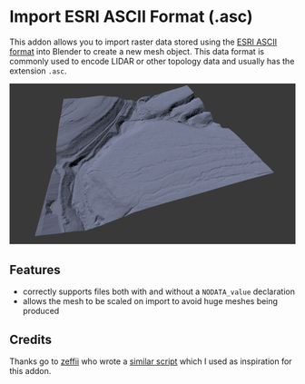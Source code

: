 # Import ESRI ASCII Format (.asc)

This addon allows you to import raster data stored using the
[ESRI ASCII format](http://resources.esri.com/help/9.3/arcgisdesktop/com/gp_toolref/spatial_analyst_tools/esri_ascii_raster_format.htm)
into Blender to create a new mesh object. This data format is commonly used to
encode LIDAR or other topology data and usually has the extension `.asc`.

![example](./examples/SK1199_DTM_2M.png)

## Features
- correctly supports files both with and without a `NODATA_value` declaration
- allows the mesh to be scaled on import to avoid huge meshes being produced

## Credits

Thanks go to [zeffii](https://github.com/zeffii) who wrote a [similar script](https://gist.github.com/zeffii/5dc7dd44899b7ae36dab73a2c235cd4f#file-modified_original_with_skipping_whitespace-py)
which I used as inspiration for this addon.
